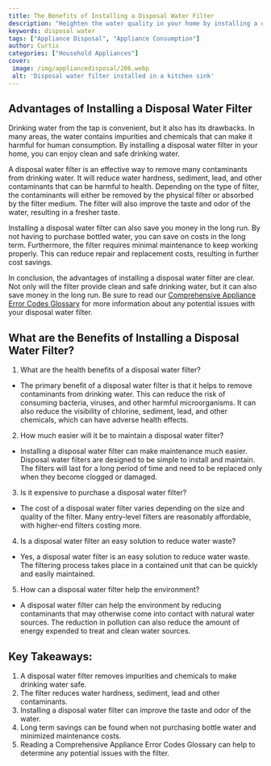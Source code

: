 ```yaml
---
title: The Benefits of Installing a Disposal Water Filter
description: "Heighten the water quality in your home by installing a disposal water filter and learn the benefits with this informational blog post Find out why they can help purify your household water today"
keywords: disposal water
tags: ["Appliance Disposal", "Appliance Consumption"]
author: Curtis
categories: ["Household Appliances"]
cover: 
 image: /img/appliancedisposal/206.webp
 alt: 'Disposal water filter installed in a kitchen sink'
---
```

## Advantages of Installing a Disposal Water Filter

Drinking water from the tap is convenient, but it also has its drawbacks. In many areas, the water contains impurities and chemicals that can make it harmful for human consumption. By installing a disposal water filter in your home, you can enjoy clean and safe drinking water.

A disposal water filter is an effective way to remove many contaminants from drinking water. It will reduce water hardness, sediment, lead, and other contaminants that can be harmful to health. Depending on the type of filter, the contaminants will either be removed by the physical filter or absorbed by the filter medium. The filter will also improve the taste and odor of the water, resulting in a fresher taste.

Installing a disposal water filter can also save you money in the long run. By not having to purchase bottled water, you can save on costs in the long term. Furthermore, the filter requires minimal maintenance to keep working properly. This can reduce repair and replacement costs, resulting in further cost savings.

In conclusion, the advantages of installing a disposal water filter are clear. Not only will the filter provide clean and safe drinking water, but it can also save money in the long run. Be sure to read our [Comprehensive Appliance Error Codes Glossary](./error-codes/) for more information about any potential issues with your disposal water filter.

## What are the Benefits of Installing a Disposal Water Filter?
1. What are the health benefits of a disposal water filter?
 - The primary benefit of a disposal water filter is that it helps to remove contaminants from drinking water. This can reduce the risk of consuming bacteria, viruses, and other harmful microorganisms. It can also reduce the visibility of chlorine, sediment, lead, and other chemicals, which can have adverse health effects.

2. How much easier will it be to maintain a disposal water filter?
 - Installing a disposal water filter can make maintenance much easier. Disposal water filters are designed to be simple to install and maintain. The filters will last for a long period of time and need to be replaced only when they become clogged or damaged.

3. Is it expensive to purchase a disposal water filter?
 - The cost of a disposal water filter varies depending on the size and quality of the filter. Many entry-level filters are reasonably affordable, with higher-end filters costing more.

4. Is a disposal water filter an easy solution to reduce water waste?
 - Yes, a disposal water filter is an easy solution to reduce water waste. The filtering process takes place in a contained unit that can be quickly and easily maintained.

5. How can a disposal water filter help the environment? 
 - A disposal water filter can help the environment by reducing contaminants that may otherwise come into contact with natural water sources. The reduction in pollution can also reduce the amount of energy expended to treat and clean water sources.

## Key Takeaways:
1. A disposal water filter removes impurities and chemicals to make drinking water safe.
2. The filter reduces water hardness, sediment, lead and other contaminants.
3. Installing a disposal water filter can improve the taste and odor of the water.
4. Long term savings can be found when not purchasing bottle water and minimized maintenance costs.
5. Reading a Comprehensive Appliance Error Codes Glossary can help to determine any potential issues with the filter.

